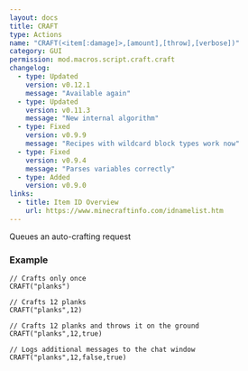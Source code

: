 ```yaml
---
layout: docs
title: CRAFT
type: Actions
name: "CRAFT(<item[:damage]>,[amount],[throw],[verbose])"
category: GUI
permission: mod.macros.script.craft.craft
changelog:
  - type: Updated
    version: v0.12.1
    message: "Available again"
  - type: Updated
    version: v0.11.3
    message: "New internal algorithm"
  - type: Fixed
    version: v0.9.9
    message: "Recipes with wildcard block types work now"
  - type: Fixed
    version: v0.9.4
    message: "Parses variables correctly"
  - type: Added
    version: v0.9.0
links:
  - title: Item ID Overview
    url: https://www.minecraftinfo.com/idnamelist.htm
---
```

Queues an auto-crafting request

### Example
```
// Crafts only once
CRAFT("planks")

// Crafts 12 planks
CRAFT("planks",12)

// Crafts 12 planks and throws it on the ground
CRAFT("planks",12,true)

// Logs additional messages to the chat window
CRAFT("planks",12,false,true)
```
